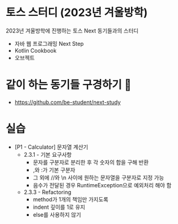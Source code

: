 # 토스 스터디 (2023년 겨울방학)
2023년 겨울방학에 진행하는 토스 Next 동기들과의 스터디

- 자바 웹 프로그래밍 Next Step
- Kotlin Cookbook
- 오브젝트

# 같이 하는 동기들 구경하기 👀
- https://github.com/be-student/next-study

# 실습
- [P1 - Calculator] 문자열 계산기
	- 2.3.1 - 기본 요구사항
		- 문자를 구분자로 분리한 후 각 숫자의 합을 구해 반환
		- ,와 :가 기본 구분자
		- 그 외에 //와 \n 사이에 원하는 문자열을 구분자로 지정 가능
		- 음수가 전달된 경우 RuntimeException으로 예외처리 해야 함
	- 2.3.3 - Refactoring
		- method가 1개의 책임만 가지도록
		- indent 깊이를 1로 유지
		- else를 사용하지 않기